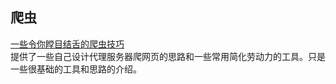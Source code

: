 ## 爬虫

[一些令你瞠目结舌的爬虫技巧](http://www.phpxs.com/post/4688)  
提供了一些自己设计代理服务器爬网页的思路和一些常用简化劳动力的工具。只是一些很基础的工具和思路的介绍。